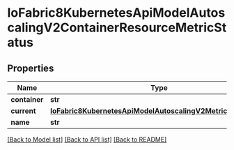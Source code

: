 # IoFabric8KubernetesApiModelAutoscalingV2ContainerResourceMetricStatus

## Properties
Name | Type | Description | Notes
------------ | ------------- | ------------- | -------------
**container** | **str** |  | [optional] 
**current** | [**IoFabric8KubernetesApiModelAutoscalingV2MetricValueStatus**](IoFabric8KubernetesApiModelAutoscalingV2MetricValueStatus.md) |  | [optional] 
**name** | **str** |  | [optional] 

[[Back to Model list]](../README.md#documentation-for-models) [[Back to API list]](../README.md#documentation-for-api-endpoints) [[Back to README]](../README.md)

